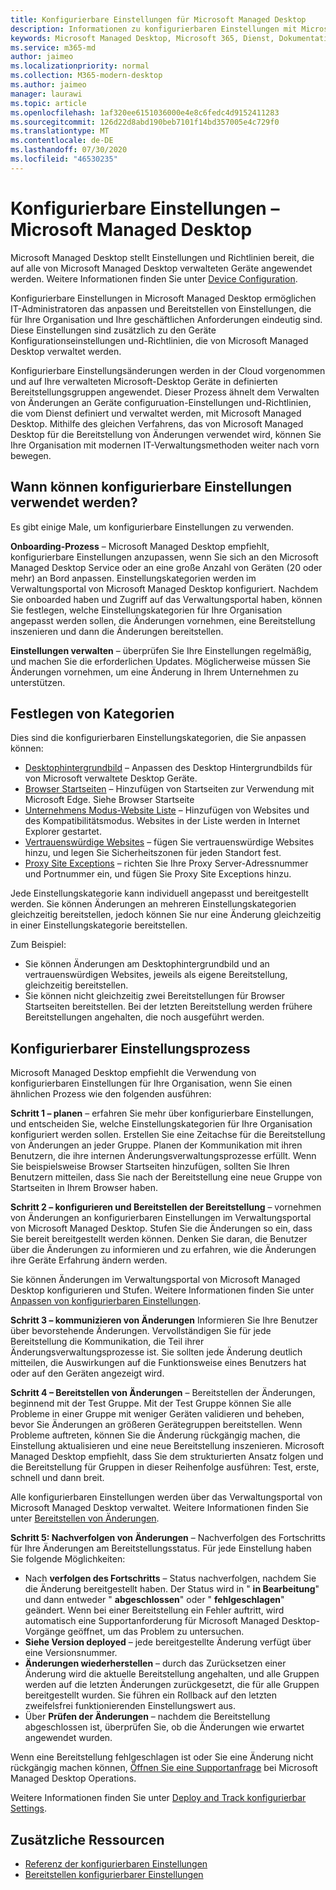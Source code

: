 ```yaml
---
title: Konfigurierbare Einstellungen für Microsoft Managed Desktop
description: Informationen zu konfigurierbaren Einstellungen mit Microsoft Managed Desktop
keywords: Microsoft Managed Desktop, Microsoft 365, Dienst, Dokumentation, Einstellungen, konfigurierbare Einstellungen
ms.service: m365-md
author: jaimeo
ms.localizationpriority: normal
ms.collection: M365-modern-desktop
ms.author: jaimeo
manager: laurawi
ms.topic: article
ms.openlocfilehash: 1af320ee6151036000e4e8c6fedc4d9152411283
ms.sourcegitcommit: 126d22d8abd190beb7101f14bd357005e4c729f0
ms.translationtype: MT
ms.contentlocale: de-DE
ms.lasthandoff: 07/30/2020
ms.locfileid: "46530235"
---
```

# <a name="configurable-settings---microsoft-managed-desktop"></a>Konfigurierbare Einstellungen – Microsoft Managed Desktop

Microsoft Managed Desktop stellt Einstellungen und Richtlinien bereit, die auf alle von Microsoft Managed Desktop verwalteten Geräte angewendet werden. Weitere Informationen finden Sie unter [Device Configuration](../service-description/device-policies.md).

Konfigurierbare Einstellungen in Microsoft Managed Desktop ermöglichen IT-Administratoren das anpassen und Bereitstellen von Einstellungen, die für Ihre Organisation und Ihre geschäftlichen Anforderungen eindeutig sind. Diese Einstellungen sind zusätzlich zu den Geräte Konfigurationseinstellungen und-Richtlinien, die von Microsoft Managed Desktop verwaltet werden.  

Konfigurierbare Einstellungsänderungen werden in der Cloud vorgenommen und auf Ihre verwalteten Microsoft-Desktop Geräte in definierten Bereitstellungsgruppen angewendet. Dieser Prozess ähnelt dem Verwalten von Änderungen an Geräte configuruation-Einstellungen und-Richtlinien, die vom Dienst definiert und verwaltet werden, mit Microsoft Managed Desktop. Mithilfe des gleichen Verfahrens, das von Microsoft Managed Desktop für die Bereitstellung von Änderungen verwendet wird, können Sie Ihre Organisation mit modernen IT-Verwaltungsmethoden weiter nach vorn bewegen.

## <a name="when-to-use-configurable-settings"></a>Wann können konfigurierbare Einstellungen verwendet werden?

Es gibt einige Male, um konfigurierbare Einstellungen zu verwenden. 

**Onboarding-Prozess** – Microsoft Managed Desktop empfiehlt, konfigurierbare Einstellungen anzupassen, wenn Sie sich an den Microsoft Managed Desktop Service oder an eine große Anzahl von Geräten (20 oder mehr) an Bord anpassen. Einstellungskategorien werden im Verwaltungsportal von Microsoft Managed Desktop konfiguriert. Nachdem Sie onboarded haben und Zugriff auf das Verwaltungsportal haben, können Sie festlegen, welche Einstellungskategorien für Ihre Organisation angepasst werden sollen, die Änderungen vornehmen, eine Bereitstellung inszenieren und dann die Änderungen bereitstellen.

**Einstellungen verwalten** – überprüfen Sie Ihre Einstellungen regelmäßig, und machen Sie die erforderlichen Updates. Möglicherweise müssen Sie Änderungen vornehmen, um eine Änderung in Ihrem Unternehmen zu unterstützen.   

## <a name="setting-categories"></a>Festlegen von Kategorien

Dies sind die konfigurierbaren Einstellungskategorien, die Sie anpassen können:
- [Desktophintergrundbild](config-setting-ref.md#desktop-background-picture) – Anpassen des Desktop Hintergrundbilds für von Microsoft verwaltete Desktop Geräte. 
- [Browser Startseiten](config-setting-ref.md#browser-start-pages) – Hinzufügen von Startseiten zur Verwendung mit Microsoft Edge. Siehe Browser Startseite
- [Unternehmens Modus-Website Liste](config-setting-ref.md#enterprise-mode-site-list-location) – Hinzufügen von Websites und des Kompatibilitätsmodus. Websites in der Liste werden in Internet Explorer gestartet. 
- [Vertrauenswürdige Websites](config-setting-ref.md#trusted-sites) – fügen Sie vertrauenswürdige Websites hinzu, und legen Sie Sicherheitszonen für jeden Standort fest. 
- [Proxy Site Exceptions](config-setting-ref.md#proxy) – richten Sie Ihre Proxy Server-Adressnummer und Portnummer ein, und fügen Sie Proxy Site Exceptions hinzu.

Jede Einstellungskategorie kann individuell angepasst und bereitgestellt werden. Sie können Änderungen an mehreren Einstellungskategorien gleichzeitig bereitstellen, jedoch können Sie nur eine Änderung gleichzeitig in einer Einstellungskategorie bereitstellen.

Zum Beispiel:
- Sie können Änderungen am Desktophintergrundbild und an vertrauenswürdigen Websites, jeweils als eigene Bereitstellung, gleichzeitig bereitstellen. 
- Sie können nicht gleichzeitig zwei Bereitstellungen für Browser Startseiten bereitstellen. Bei der letzten Bereitstellung werden frühere Bereitstellungen angehalten, die noch ausgeführt werden.

## <a name="configurable-setting-process"></a>Konfigurierbarer Einstellungsprozess

Microsoft Managed Desktop empfiehlt die Verwendung von konfigurierbaren Einstellungen für Ihre Organisation, wenn Sie einen ähnlichen Prozess wie den folgenden ausführen:

**Schritt 1 – planen** – erfahren Sie mehr über konfigurierbare Einstellungen, und entscheiden Sie, welche Einstellungskategorien für Ihre Organisation konfiguriert werden sollen. Erstellen Sie eine Zeitachse für die Bereitstellung von Änderungen an jeder Gruppe. Planen der Kommunikation mit ihren Benutzern, die ihre internen Änderungsverwaltungsprozesse erfüllt. Wenn Sie beispielsweise Browser Startseiten hinzufügen, sollten Sie Ihren Benutzern mitteilen, dass Sie nach der Bereitstellung eine neue Gruppe von Startseiten in Ihrem Browser haben.  

**Schritt 2 – konfigurieren und Bereitstellen der Bereitstellung** – vornehmen von Änderungen an konfigurierbaren Einstellungen im Verwaltungsportal von Microsoft Managed Desktop. Stufen Sie die Änderungen so ein, dass Sie bereit bereitgestellt werden können. Denken Sie daran, die Benutzer über die Änderungen zu informieren und zu erfahren, wie die Änderungen ihre Geräte Erfahrung ändern werden.   

Sie können Änderungen im Verwaltungsportal von Microsoft Managed Desktop konfigurieren und Stufen. Weitere Informationen finden Sie unter [Anpassen von konfigurierbaren Einstellungen](config-setting-ref.md). 

**Schritt 3 – kommunizieren von Änderungen** Informieren Sie Ihre Benutzer über bevorstehende Änderungen. Vervollständigen Sie für jede Bereitstellung die Kommunikation, die Teil ihrer Änderungsverwaltungsprozesse ist. Sie sollten jede Änderung deutlich mitteilen, die Auswirkungen auf die Funktionsweise eines Benutzers hat oder auf den Geräten angezeigt wird.

**Schritt 4 – Bereitstellen von Änderungen** – Bereitstellen der Änderungen, beginnend mit der Test Gruppe. Mit der Test Gruppe können Sie alle Probleme in einer Gruppe mit weniger Geräten validieren und beheben, bevor Sie Änderungen an größeren Gerätegruppen bereitstellen. Wenn Probleme auftreten, können Sie die Änderung rückgängig machen, die Einstellung aktualisieren und eine neue Bereitstellung inszenieren. Microsoft Managed Desktop empfiehlt, dass Sie dem strukturierten Ansatz folgen und die Bereitstellung für Gruppen in dieser Reihenfolge ausführen: Test, erste, schnell und dann breit.   

Alle konfigurierbaren Einstellungen werden über das Verwaltungsportal von Microsoft Managed Desktop verwaltet. Weitere Informationen finden Sie unter [Bereitstellen von Änderungen](config-setting-deploy.md). 

**Schritt 5: Nachverfolgen von Änderungen** – Nachverfolgen des Fortschritts für Ihre Änderungen am Bereitstellungsstatus. Für jede Einstellung haben Sie folgende Möglichkeiten:
- Nach **verfolgen des Fortschritts** – Status nachverfolgen, nachdem Sie die Änderung bereitgestellt haben. Der Status wird in " **in Bearbeitung**" und dann entweder " **abgeschlossen**" oder " **fehlgeschlagen**" geändert. Wenn bei einer Bereitstellung ein Fehler auftritt, wird automatisch eine Supportanforderung für Microsoft Managed Desktop-Vorgänge geöffnet, um das Problem zu untersuchen.  
- **Siehe Version deployed** – jede bereitgestellte Änderung verfügt über eine Versionsnummer.
- **Änderungen wiederherstellen** – durch das Zurücksetzen einer Änderung wird die aktuelle Bereitstellung angehalten, und alle Gruppen werden auf die letzten Änderungen zurückgesetzt, die für alle Gruppen bereitgestellt wurden. Sie führen ein Rollback auf den letzten zweifelsfrei funktionierenden Einstellungswert aus.
- Über **Prüfen der Änderungen** – nachdem die Bereitstellung abgeschlossen ist, überprüfen Sie, ob die Änderungen wie erwartet angewendet wurden.  

Wenn eine Bereitstellung fehlgeschlagen ist oder Sie eine Änderung nicht rückgängig machen können, [Öffnen Sie eine Supportanfrage](admin-support.md) bei Microsoft Managed Desktop Operations. 

Weitere Informationen finden Sie unter [Deploy and Track konfigurierbar Settings](config-setting-deploy.md).

## <a name="additional-resources"></a>Zusätzliche Ressourcen
- [Referenz der konfigurierbaren Einstellungen](config-setting-ref.md) 
- [Bereitstellen konfigurierbarer Einstellungen](config-setting-deploy.md) 
